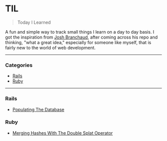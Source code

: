 # TIL

> Today I Learned

A fun and simple way to track small things I learn on a day to day basis. I got the inspiration from [Josh Branchaud](https://github.com/jbranchaud/til), after coming across his repo and thinking, "what a great idea," especially for someone like myself, that is fairly new to the world of web development.

---

### Categories

* [Rails](#rails)
* [Ruby](#ruby)

---
### Rails
- [Populating The Database](rails/populating-the-database.md)

### Ruby

- [Merging Hashes With The Double Splat Operator](ruby/merging-hashes-with-the-double-splat-operator.md)
